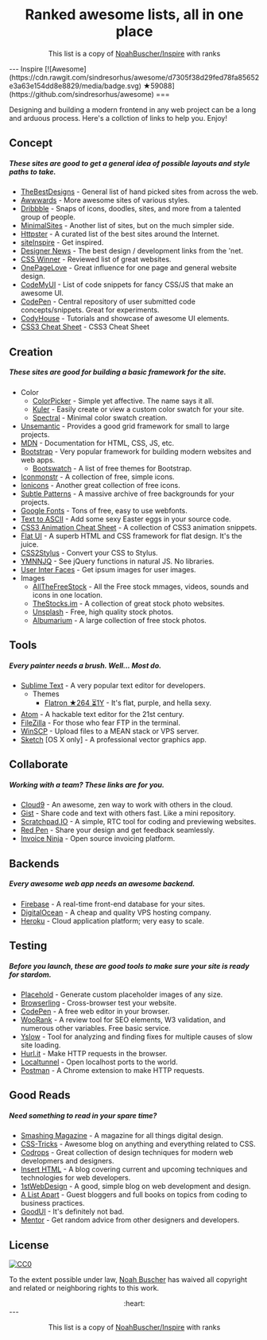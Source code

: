 <h1 align="center">
Ranked awesome lists, all in one place
</h1>
<p align="center">
	This list is a copy of <a href="http://github.com/NoahBuscher/Inspire">NoahBuscher/Inspire</a> with ranks
</p>
---
Inspire [![Awesome](https://cdn.rawgit.com/sindresorhus/awesome/d7305f38d29fed78fa85652e3a63e154dd8e8829/media/badge.svg) ★59088](https://github.com/sindresorhus/awesome)
===

Designing and building a modern frontend in any web project can be a long and arduous process. Here's a collction of links to help you. Enjoy!

## Concept
<h5>These sites are good to get a general idea of possible layouts and style paths to take.</h5>

* [TheBestDesigns](https://www.thebestdesigns.com/) - General list of hand picked sites from across the web.
* [Awwwards](http://www.awwwards.com/) - More awesome sites of various styles.
* [Dribbble](https://dribbble.com/) - Snaps of icons, doodles, sites, and more from a talented group of people.
* [MinimalSites](http://www.minimalsites.com/) - Another list of sites, but on the much simpler side.
* [Httpster](http://httpster.net/) - A curated list of the best sites around the Internet.
* [siteInspire](http://www.siteinspire.com/) - Get inspired.
* [Designer News](https://news.layervault.com/) - The best design / development links from the 'net.
* [CSS Winner](http://www.csswinner.com/) - Reviewed list of great websites.
* [OnePageLove](https://onepagelove.com/) - Great influence for one page and general website design.
* [CodeMyUI](http://codemyui.com/) - List of code snippets for fancy CSS/JS that make an awesome UI.
* [CodePen](http://codepen.io/) - Central repository of user submitted code concepts/snippets. Great for experiments.
* [CodyHouse](https://codyhouse.co/) - Tutorials and showcase of awesome UI elements.
* [CSS3 Cheat Sheet](http://www.justinaguilar.com/animations/#) - CSS3 Cheat Sheet

## Creation
<h5>These sites are good for building a basic framework for the site.</h5>

* Color
  * [ColorPicker](http://www.colorpicker.com) - Simple yet affective. The name says it all.
  * [Kuler](https://color.adobe.com/) - Easily create or view a custom color swatch for your site.
  * [Spectral](http://jxnblk.com/Spectral/) - Minimal color swatch creation.
* [Unsemantic](http://unsemantic.com) - Provides a good grid framework for small to large projects.
* [MDN](https://developer.mozilla.org) - Documentation for HTML, CSS, JS, etc.
* [Bootstrap](http://getbootstrap.com) - Very popular framework for building modern websites and web apps.
  * [Bootswatch](http://bootswatch.com) - A list of free themes for Bootstrap.
* [Iconmonstr](http://iconmonstr.com) - A collection of free, simple icons.
* [Ionicons](http://ionicons.com) - Another great collection of free icons.
* [Subtle Patterns](http://subtlepatterns.com) - A massive archive of free backgrounds for your projects.
* [Google Fonts](https://www.google.com/fonts) - Tons of free, easy to use webfonts.
* [Text to ASCII](http://patorjk.com/software/taag/#p=display&f=Graffiti&t=Type%20Something%20) - Add some sexy Easter eggs in your source code.
* [CSS3 Animation Cheat Sheet](http://www.justinaguilar.com/animations/) - A collection of CSS3 animation snippets.
* [Flat UI](http://designmodo.github.io/Flat-UI/) - A superb HTML and CSS framework for flat design. It's the juice.
* [CSS2Stylus](http://css2stylus.com) - Convert your CSS to Stylus.
* [YMNNJQ](http://youmightnotneedjquery.com) - See jQuery functions in natural JS. No libraries.
* [User Inter Faces](http://uifaces.com) - Get ipsum images for user images.
* Images
  * [AllTheFreeStock](http://allthefreestock.com/) - All the Free stock mmages, videos, sounds and icons in one location.
  * [TheStocks.im](http://thestocks.im) - A collection of great stock photo websites.
  * [Unsplash](https://unsplash.com) - Free, high quality stock photos.
  * [Albumarium](http://albumarium.com) - A large collection of free stock photos.

## Tools
<h5>Every painter needs a brush. Well... Most do.</h5>

* [Sublime Text](https://www.sublimetext.com) - A very popular text editor for developers.
  * Themes
    * [Flatron ★264 ⏳1Y](https://github.com/noahbuscher/Flatron) - It's flat, purple, and hella sexy.
* [Atom](https://atom.io) - A hackable text editor for the 21st century.
* [FileZilla](https://filezilla-project.org) - For those who fear FTP in the terminal.
* [WinSCP](http://winscp.net) - Upload files to a MEAN stack or VPS server.
* [Sketch](http://www.sketchapp.com/) [OS X only] - A professional vector graphics app.

## Collaborate
<h5>Working with a team? These links are for you.</h5>

* [Cloud9](https://c9.io) - An awesome, zen way to work with others in the cloud.
* [Gist](https://gist.github.com) - Share code and text with others fast. Like a mini repository.
* [Scratchpad.IO](http://scratchpad.io) - A simple, RTC tool for coding and previewing websites.
* [Red Pen](https://redpen.io) - Share your design and get feedback seamlessly.
* [Invoice Ninja](https://www.invoiceninja.com) - Open source invoicing platform.

## Backends
<h5>Every awesome web app needs an awesome backend.</h5>

* [Firebase](https://www.firebase.com) - A real-time front-end database for your sites.
* [DigitalOcean](https://www.digitalocean.com/) - A cheap and quality VPS hosting company.
* [Heroku](https://www.heroku.com) - Cloud application platform; very easy to scale.

## Testing
<h5>Before you launch, these are good tools to make sure your site is ready for stardom.</h5>

* [Placehold](http://placehold.it) - Generate custom placeholder images of any size.
* [Browserling](https://www.browserling.com/) - Cross-browser test your website.
* [CodePen](http://codepen.io) - A free web editor in your browser.
* [WooRank](https://www.woorank.com/) - A review tool for SEO elements, W3 validation, and numerous other variables. Free basic service.
* [Yslow](http://yslow.org) - Tool for analyzing and finding fixes for multiple causes of slow site loading.
* [Hurl.it](https://www.hurl.it/) - Make HTTP requests in the browser.
* [Localtunnel](http://localtunnel.me) - Open localhost ports to the world.
* [Postman](https://chrome.google.com/webstore/detail/postman-rest-client/fdmmgilgnpjigdojojpjoooidkmcomcm?hl=en) - A Chrome extension to make HTTP requests.

## Good Reads
<h5>Need something to read in your spare time?</h5>

* [Smashing Magazine](http://www.smashingmagazine.com) - A magazine for all things digital design.
* [CSS-Tricks](https://css-tricks.com/) - Awesome blog on anything and everything related to CSS.
* [Codrops](http://tympanus.net/codrops/) - Great collection of design techniques for modern web developmers and designers.
* [Insert HTML](http://www.inserthtml.com) - A blog covering current and upcoming techniques and technologies for web developers.
* [1stWebDesign](http://www.1stwebdesigner.com/blog/) - A good, simple blog on web development and design.
* [A List Apart](http://alistapart.com) - Guest bloggers and full books on topics from coding to business practices.
* [GoodUI](http://goodui.org) - It's definitely not bad.
* [Mentor](http://www.mentor.so/) - Get random advice from other designers and developers.

## License

[![CC0](http://i.creativecommons.org/p/zero/1.0/88x31.png)](http://creativecommons.org/publicdomain/zero/1.0/)

To the extent possible under law, [Noah Buscher](http://noahbuscher.com) has waived all copyright and related or neighboring rights to this work.

<div align="center">:heart:</div>
---
<p align="center">
	This list is a copy of <a href="http://github.com/NoahBuscher/Inspire">NoahBuscher/Inspire</a> with ranks
</p>

<script>
  (function(i,s,o,g,r,a,m){i['GoogleAnalyticsObject']=r;i[r]=i[r]||function(){
  (i[r].q=i[r].q||[]).push(arguments)},i[r].l=1*new Date();a=s.createElement(o),
  m=s.getElementsByTagName(o)[0];a.async=1;a.src=g;m.parentNode.insertBefore(a,m)
  })(window,document,'script','https://www.google-analytics.com/analytics.js','ga');

  ga('create', 'UA-100705027-1', 'auto');
  ga('send', 'pageview');

</script>
